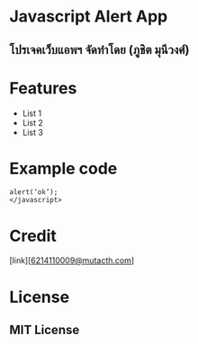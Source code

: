# Javascript Alert App
## โปรเจคเว็บแอพฯ จัดทําโดย (ภูชิต มุนีวงศ์)
# Features
+ List 1
+ List 2
+ List 3
# Example code
```<javascript>
alert(‘ok’);
</javascript>
```
# Credit
[link][6214110009@mutacth.com]
# License
## MIT License
